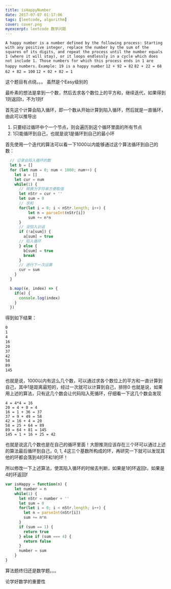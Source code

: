 ```yaml
---
title: isHappyNumber
date: 2017-07-07 01:17:06
tags: [leetcode, algorithm]
cover: cover.png
myexcerpt: leetcode 数学问题
---
```


`A happy number is a number defined by the following process: Starting with any positive integer, replace the number by the sum of the squares of its digits, and repeat the process until the number equals 1 (where it will stay), or it loops endlessly in a cycle which does not include 1. Those numbers for which this process ends in 1 are happy numbers.`
`Example: 19 is a happy number`
`12 + 92 = 82`
`82 + 22 = 68`
`62 + 82 = 100`
`12 + 02 + 02 = 1`

这个题目有点绕。。。 虽然是个Easy级别的

最朴素的想法是拿到一个数，然后去求各个数位上的平方和，继续迭代，如果得到1则返回t，不为1则f

首先这个计算会陷入循环，即一个数从开始计算到陷入循环，然后就是一直循环，由此可以推导出

1. 只要经过循环中个一个节点，则会遍历到这个循环里面的所有节点
2. 1只能循环到自己，也就是说1是循环到自己的最小环

首先使用一个迭代的算法可以看一下1000以内能够通过这个算法循环到自己的数：
```javascript
  // 记录会陷入循环的数
  let b = []
  for (let num = 0; num < 1000; num++) {
    let a = []
    let cur = num
    while(1) {
      // 转换为字符串方便取值
      let nStr = cur + ''
      let sum = 0
      // 求和
      for(let i = 0; i < nStr.length; i++) {
          let n = parseInt(nStr[i])
          sum += n*n
      }
      // 没陷入训话
      if (!a[sum]) {
        a[sum] = true
      // 陷入循环
      } else {
        b[sum] = true
        break
      }
      // 进行下一次运算
      cur = sum
    }
  }

  b.map((e, index) => {
    if(e) {
      console.log(index)
    }
  })

```

得到如下结果：
```bash
0
1
4
16
20
37
42
58
89
145
```

也就是说，1000以内有这么几个数，可以通过求各个数位上的平方和一直计算到自己，其中1是距离最短的，经过一次就可以计算到自己，排除0
也就是说，如果用上述的算法，只有这几个数会让代码陷入死循环，仔细看一下这几个数会发现

```mathlab
4 = 4*4 = 16
20 = 4 + 0 = 4
16 = 1 + 36 = 37
37 = 9 + 49 = 58
42 = 16 + 4 = 20
58 = 25 + 64 = 89
89 = 64 + 81 = 145
145 = 1 + 16 + 25 = 42
```

也就是说这几个数也是在自己的循环里面！大胆推测应该存在三个环可以通过上述的算法最后循环到自己，0, 1, 4这三个基数所构成的环，再研究一下就可以发现其他的环都会落到4的环和1的环！

所以修改一下上述算法，使其陷入循环的时候去判断，如果是1的环返回t，如果是4的环返回f

```javascript
var isHappy = function(n) {
    let number = n
    while(1) {
      let nStr = number + ''
      let sum = 0
      for(let i = 0; i < nStr.length; i++) {
        let n = parseInt(nStr[i])
        sum += n*n
      }
      if (sum == 1) {
        return true
      } else if (sum === 4) {
        return false
      }
      number = sum
    }
}

```

算法题终归还是数学题。。。

论学好数学的重要性